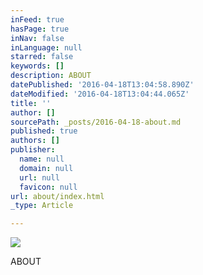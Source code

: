 ```yaml
---
inFeed: true
hasPage: true
inNav: false
inLanguage: null
starred: false
keywords: []
description: ABOUT
datePublished: '2016-04-18T13:04:58.890Z'
dateModified: '2016-04-18T13:04:44.065Z'
title: ''
author: []
sourcePath: _posts/2016-04-18-about.md
published: true
authors: []
publisher:
  name: null
  domain: null
  url: null
  favicon: null
url: about/index.html
_type: Article

---
```

![](https://the-grid-user-content.s3-us-west-2.amazonaws.com/8aa10ac4-5f8d-47dd-92bb-9a55b69dbc0b.jpg)

ABOUT